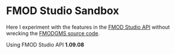 # FMOD Studio Sandbox

Here I experiment with the features in the [FMOD Studio API](https://fmod.com) without wrecking the [FMODGMS source code](https://github.com/mstop4/FMODGMS).

Using FMOD Studio API **1.09.08**
